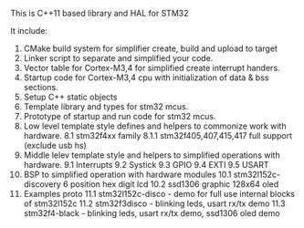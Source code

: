 This is C++11 based library and HAL for STM32

It include:

1. CMake build system for simplifier create, build and upload to target
2. Linker script to separate and simplified your code.
3. Vector table for Cortex-M3,4 for simplified create interrupt handers.
4. Startup code for Cortex-M3,4 cpu with initialization of data & bss sections.
5. Setup C++ static objects
6. Template library and types for stm32 mcus.
7. Prototype of startup and run code for stm32 mcus.
8. Low level template style defines and helpers to commonize work with hardware.
    8.1 stm32f4xx family
        8.1.1 stm32f405,407,415,417 full support (exclude usb hs)
9. Middle lelev template style and helpers to simplified operations with hardware.
    9.1 Interrupts
    9.2 Systick
    9.3 GPIO
    9.4 EXTI
    9.5 USART
10. BSP to simplified operation with hardware modules
    10.1 stm32l152c-discovery 6 position hex digit lcd
    10.2 ssd1306 graphic 128x64 oled
11. Examples proto
    11.1 stm32l152c-disco - demo for full use internal blocks of stm32l152c
    11.2 stm32f3disco - blinking leds, usart rx/tx demo
    11.3 stm32f4-black - blinking leds, usart rx/tx demo, ssd1306 oled demo
